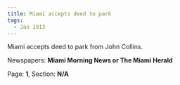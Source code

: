 ```yaml
---  
title: Miami accepts deed to park  
tags:  
  - Jan 1913  
---  
```

  
Miami accepts deed to park from John Collins.  
  
Newspapers: **Miami Morning News or The Miami Herald**  
  
Page: **1**, Section: **N/A** 
